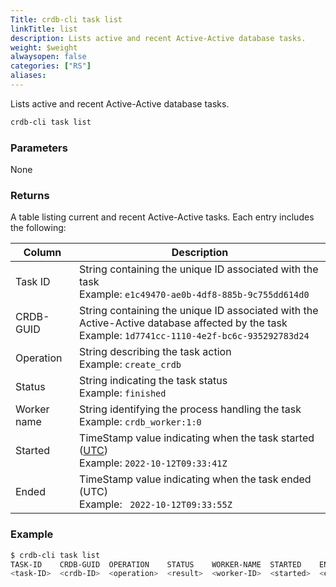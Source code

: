 ```yaml
---
Title: crdb-cli task list
linkTitle: list
description: Lists active and recent Active-Active database tasks.
weight: $weight
alwaysopen: false
categories: ["RS"]
aliases:
---
```


Lists active and recent Active-Active database tasks.

```sh
crdb-cli task list
```

### Parameters

None

### Returns

A table listing current and recent Active-Active tasks.  Each entry includes the following:

| Column | Description |
|--------|-------------|
| Task ID | String containing the unique ID associated with the task<br/>Example: `e1c49470-ae0b-4df8-885b-9c755dd614d0` |
| CRDB-GUID | String containing the unique ID associated with the Active-Active database affected by the task<br/>Example: `1d7741cc-1110-4e2f-bc6c-935292783d24` |
| Operation | String describing the task action<br/>Example: `create_crdb` |
| Status | String indicating the task status<br/>Example: `finished` |
| Worker name | String identifying the process handling the task<br/>Example: `crdb_worker:1:0` |
| Started | TimeStamp value indicating when the task started ([UTC](https://en.wikipedia.org/wiki/Coordinated_Universal_Time))<br/>Example: `2022-10-12T09:33:41Z` |
| Ended | TimeStamp value indicating when the task ended (UTC)<br/>Example: ` 2022-10-12T09:33:55Z` |

### Example

```sh
$ crdb-cli task list
TASK-ID    CRDB-GUID  OPERATION    STATUS    WORKER-NAME  STARTED    ENDED               
<task-ID>  <crdb-ID>  <operation>  <result>  <worker-ID>  <started>  <ended>
```
